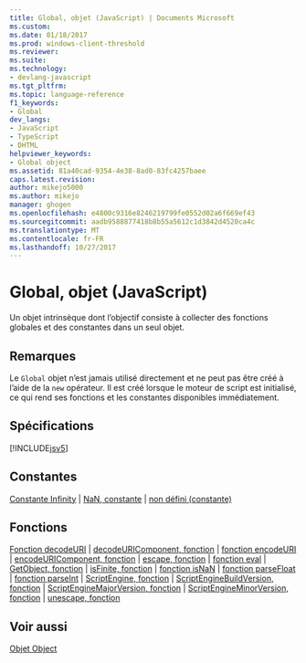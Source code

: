 ```yaml
---
title: Global, objet (JavaScript) | Documents Microsoft
ms.custom: 
ms.date: 01/18/2017
ms.prod: windows-client-threshold
ms.reviewer: 
ms.suite: 
ms.technology:
- devlang-javascript
ms.tgt_pltfrm: 
ms.topic: language-reference
f1_keywords:
- Global
dev_langs:
- JavaScript
- TypeScript
- DHTML
helpviewer_keywords:
- Global object
ms.assetid: 81a40cad-9354-4e38-8ad0-83fc4257baee
caps.latest.revision: 
author: mikejo5000
ms.author: mikejo
manager: ghogen
ms.openlocfilehash: e4800c9316e8246219799fe0552d02a6f669ef43
ms.sourcegitcommit: aadb9588877418b8b55a5612c1d3842d4520ca4c
ms.translationtype: MT
ms.contentlocale: fr-FR
ms.lasthandoff: 10/27/2017
---
```

# <a name="global-object-javascript"></a>Global, objet (JavaScript)
Un objet intrinsèque dont l’objectif consiste à collecter des fonctions globales et des constantes dans un seul objet.  
  
## <a name="remarks"></a>Remarques  
 Le `Global` objet n’est jamais utilisé directement et ne peut pas être créé à l’aide de la `new` opérateur. Il est créé lorsque le moteur de script est initialisé, ce qui rend ses fonctions et les constantes disponibles immédiatement.  
  
## <a name="requirements"></a>Spécifications  
 [!INCLUDE[jsv5](../../javascript/reference/includes/jsv5-md.md)]  
  
## <a name="constants"></a>Constantes  
 [Constante Infinity](../../javascript/reference/infinity-constant-javascript.md) &#124; [NaN, constante](../../javascript/reference/nan-constant-javascript.md) &#124; [non défini (constante)](../../javascript/reference/undefined-constant-javascript.md)  
  
## <a name="functions"></a>Fonctions  
 [Fonction decodeURI](../../javascript/reference/decodeuri-function-javascript.md) &#124; [decodeURIComponent, fonction](../../javascript/reference/decodeuricomponent-function-javascript.md) &#124; [fonction encodeURI](../../javascript/reference/encodeuri-function-javascript.md) &#124; [encodeURIComponent, fonction](../../javascript/reference/encodeuricomponent-function-javascript.md) &#124; [escape, fonction](../../javascript/reference/escape-function-javascript.md) &#124; [fonction eval](../../javascript/reference/eval-function-javascript.md) &#124; [GetObject, fonction](../../javascript/reference/getobject-function-javascript.md) &#124; [isFinite, fonction](../../javascript/reference/isfinite-function-javascript.md) &#124; [fonction isNaN](../../javascript/reference/isnan-function-javascript.md) &#124; [fonction parseFloat](../../javascript/reference/parsefloat-function-javascript.md) &#124; [fonction parseInt](../../javascript/reference/parseint-function-javascript.md) &#124; [ScriptEngine, fonction](../../javascript/reference/scriptengine-function-javascript.md) &#124; [ScriptEngineBuildVersion, fonction](../../javascript/reference/scriptenginebuildversion-function-javascript.md) &#124; [ScriptEngineMajorVersion, fonction](../../javascript/reference/scriptenginemajorversion-function-javascript.md) &#124; [ScriptEngineMinorVersion, fonction](../../javascript/reference/scriptengineminorversion-function-javascript.md) &#124; [unescape, fonction](../../javascript/reference/unescape-function-javascript.md)  
  
## <a name="see-also"></a>Voir aussi  
 [Objet Object](../../javascript/reference/object-object-javascript.md)